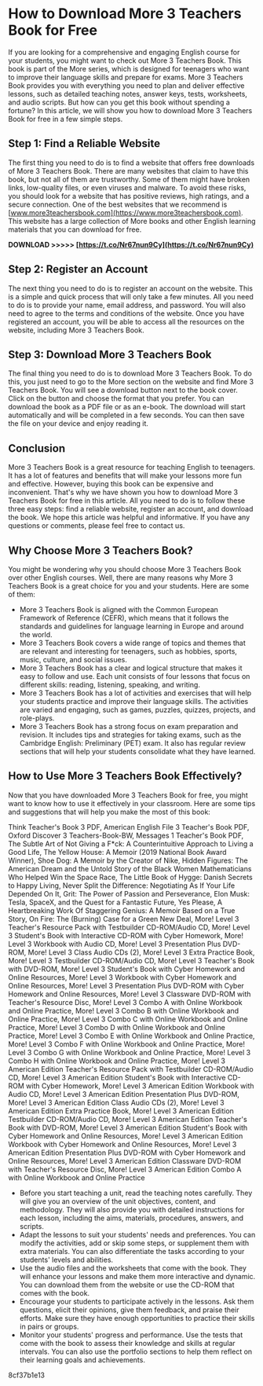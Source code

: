 
 
# How to Download More 3 Teachers Book for Free
 
If you are looking for a comprehensive and engaging English course for your students, you might want to check out More 3 Teachers Book. This book is part of the More series, which is designed for teenagers who want to improve their language skills and prepare for exams. More 3 Teachers Book provides you with everything you need to plan and deliver effective lessons, such as detailed teaching notes, answer keys, tests, worksheets, and audio scripts. But how can you get this book without spending a fortune? In this article, we will show you how to download More 3 Teachers Book for free in a few simple steps.
 
## Step 1: Find a Reliable Website
 
The first thing you need to do is to find a website that offers free downloads of More 3 Teachers Book. There are many websites that claim to have this book, but not all of them are trustworthy. Some of them might have broken links, low-quality files, or even viruses and malware. To avoid these risks, you should look for a website that has positive reviews, high ratings, and a secure connection. One of the best websites that we recommend is [www.more3teachersbook.com](https://www.more3teachersbook.com). This website has a large collection of More books and other English learning materials that you can download for free.
 
**DOWNLOAD >>>>> [https://t.co/Nr67nun9Cy](https://t.co/Nr67nun9Cy)**


 
## Step 2: Register an Account
 
The next thing you need to do is to register an account on the website. This is a simple and quick process that will only take a few minutes. All you need to do is to provide your name, email address, and password. You will also need to agree to the terms and conditions of the website. Once you have registered an account, you will be able to access all the resources on the website, including More 3 Teachers Book.
 
## Step 3: Download More 3 Teachers Book
 
The final thing you need to do is to download More 3 Teachers Book. To do this, you just need to go to the More section on the website and find More 3 Teachers Book. You will see a download button next to the book cover. Click on the button and choose the format that you prefer. You can download the book as a PDF file or as an e-book. The download will start automatically and will be completed in a few seconds. You can then save the file on your device and enjoy reading it.
 
## Conclusion
 
More 3 Teachers Book is a great resource for teaching English to teenagers. It has a lot of features and benefits that will make your lessons more fun and effective. However, buying this book can be expensive and inconvenient. That's why we have shown you how to download More 3 Teachers Book for free in this article. All you need to do is to follow these three easy steps: find a reliable website, register an account, and download the book. We hope this article was helpful and informative. If you have any questions or comments, please feel free to contact us.
  
## Why Choose More 3 Teachers Book?
 
You might be wondering why you should choose More 3 Teachers Book over other English courses. Well, there are many reasons why More 3 Teachers Book is a great choice for you and your students. Here are some of them:
 
- More 3 Teachers Book is aligned with the Common European Framework of Reference (CEFR), which means that it follows the standards and guidelines for language learning in Europe and around the world.
- More 3 Teachers Book covers a wide range of topics and themes that are relevant and interesting for teenagers, such as hobbies, sports, music, culture, and social issues.
- More 3 Teachers Book has a clear and logical structure that makes it easy to follow and use. Each unit consists of four lessons that focus on different skills: reading, listening, speaking, and writing.
- More 3 Teachers Book has a lot of activities and exercises that will help your students practice and improve their language skills. The activities are varied and engaging, such as games, puzzles, quizzes, projects, and role-plays.
- More 3 Teachers Book has a strong focus on exam preparation and revision. It includes tips and strategies for taking exams, such as the Cambridge English: Preliminary (PET) exam. It also has regular review sections that will help your students consolidate what they have learned.

## How to Use More 3 Teachers Book Effectively?
 
Now that you have downloaded More 3 Teachers Book for free, you might want to know how to use it effectively in your classroom. Here are some tips and suggestions that will help you make the most of this book:
 
Think Teacher's Book 3 PDF,  American English File 3 Teacher's Book PDF,  Oxford Discover 3 Teachers-Book-BW,  Messages 1 Teacher's Book PDF,  The Subtle Art of Not Giving a F\*ck: A Counterintuitive Approach to Living a Good Life,  The Yellow House: A Memoir (2019 National Book Award Winner),  Shoe Dog: A Memoir by the Creator of Nike,  Hidden Figures: The American Dream and the Untold Story of the Black Women Mathematicians Who Helped Win the Space Race,  The Little Book of Hygge: Danish Secrets to Happy Living,  Never Split the Difference: Negotiating As If Your Life Depended On It,  Grit: The Power of Passion and Perseverance,  Elon Musk: Tesla, SpaceX, and the Quest for a Fantastic Future,  Yes Please,  A Heartbreaking Work Of Staggering Genius: A Memoir Based on a True Story,  On Fire: The (Burning) Case for a Green New Deal,  More! Level 3 Teacher's Resource Pack with Testbuilder CD-ROM/Audio CD,  More! Level 3 Student's Book with Interactive CD-ROM with Cyber Homework,  More! Level 3 Workbook with Audio CD,  More! Level 3 Presentation Plus DVD-ROM,  More! Level 3 Class Audio CDs (2),  More! Level 3 Extra Practice Book,  More! Level 3 Testbuilder CD-ROM/Audio CD,  More! Level 3 Teacher's Book with DVD-ROM,  More! Level 3 Student's Book with Cyber Homework and Online Resources,  More! Level 3 Workbook with Cyber Homework and Online Resources,  More! Level 3 Presentation Plus DVD-ROM with Cyber Homework and Online Resources,  More! Level 3 Classware DVD-ROM with Teacher's Resource Disc,  More! Level 3 Combo A with Online Workbook and Online Practice,  More! Level 3 Combo B with Online Workbook and Online Practice,  More! Level 3 Combo C with Online Workbook and Online Practice,  More! Level 3 Combo D with Online Workbook and Online Practice,  More! Level 3 Combo E with Online Workbook and Online Practice,  More! Level 3 Combo F with Online Workbook and Online Practice,  More! Level 3 Combo G with Online Workbook and Online Practice,  More! Level 3 Combo H with Online Workbook and Online Practice,  More! Level 3 American Edition Teacher's Resource Pack with Testbuilder CD-ROM/Audio CD,  More! Level 3 American Edition Student's Book with Interactive CD-ROM with Cyber Homework,  More! Level 3 American Edition Workbook with Audio CD,  More! Level 3 American Edition Presentation Plus DVD-ROM,  More! Level 3 American Edition Class Audio CDs (2),  More! Level 3 American Edition Extra Practice Book,  More! Level 3 American Edition Testbuilder CD-ROM/Audio CD,  More! Level 3 American Edition Teacher's Book with DVD-ROM,  More! Level 3 American Edition Student's Book with Cyber Homework and Online Resources,  More! Level 3 American Edition Workbook with Cyber Homework and Online Resources,  More! Level 3 American Edition Presentation Plus DVD-ROM with Cyber Homework and Online Resources,  More! Level 3 American Edition Classware DVD-ROM with Teacher's Resource Disc,  More! Level 3 American Edition Combo A with Online Workbook and Online Practice

- Before you start teaching a unit, read the teaching notes carefully. They will give you an overview of the unit objectives, content, and methodology. They will also provide you with detailed instructions for each lesson, including the aims, materials, procedures, answers, and scripts.
- Adapt the lessons to suit your students' needs and preferences. You can modify the activities, add or skip some steps, or supplement them with extra materials. You can also differentiate the tasks according to your students' levels and abilities.
- Use the audio files and the worksheets that come with the book. They will enhance your lessons and make them more interactive and dynamic. You can download them from the website or use the CD-ROM that comes with the book.
- Encourage your students to participate actively in the lessons. Ask them questions, elicit their opinions, give them feedback, and praise their efforts. Make sure they have enough opportunities to practice their skills in pairs or groups.
- Monitor your students' progress and performance. Use the tests that come with the book to assess their knowledge and skills at regular intervals. You can also use the portfolio sections to help them reflect on their learning goals and achievements.

 8cf37b1e13
 
